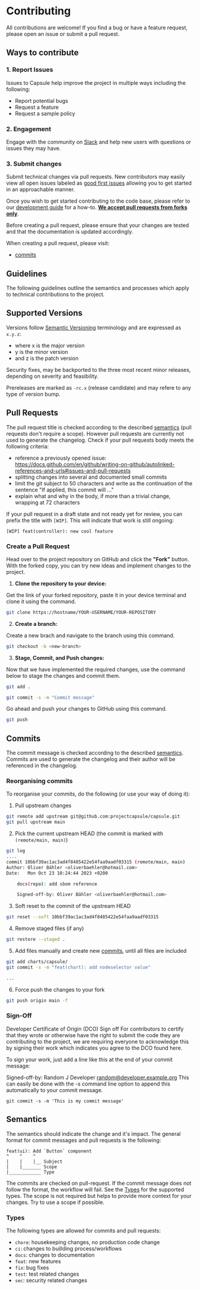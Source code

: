 # Contributing

All contributions are welcome! If you find a bug or have a feature request, please open an issue or submit a pull request.

## Ways to contribute

### 1. Report Issues

Issues to Capsule help improve the project in multiple ways including the following:

  * Report potential bugs
  * Request a feature
  * Request a sample policy

### 2. Engagement
Engage with the community on [Slack](https://kubernetes.slack.com/archives/C03GETTJQRL) and help new users with questions or issues they may have.

### 3. Submit changes
Submit technical changes via pull requests. New contributors may easily view all open issues labeled as [good first issues](https://github.com/projectcapsule/capsule/issues?q=is%3Aissue+is%3Aopen+label%3A%22good+first+issue%22) allowing you to get started in an approachable manner.

Once you wish to get started contributing to the code base, please refer to our [development guide](DEVELOPMENT.md) for a how-to. **[We accept pull requests from forks only](#create-a-pull-request)**.

Before creating a pull request, please ensure that your changes are tested and that the documentation is updated accordingly.

When creating a pull request, please visit:

  * [commits](#commits)

## Guidelines

The following guidelines outline the semantics and processes which apply to technical contributions to the project.

## Supported Versions
Versions follow [Semantic Versioning](https://semver.org/) terminology and are expressed as `x.y.z`:

- where x is the major version
- y is the minor version
- and z is the patch version

Security fixes, may be backported to the three most recent minor releases, depending on severity and feasibility.

Prereleases are marked as `-rc.x` (release candidate) and may refere to any type of version bump.

## Pull Requests

The pull request title is checked according to the described [semantics](#semantics) (pull requests don't require a scope). However pull requests are currently not used to generate the changelog. Check if your pull requests body meets the following criteria:

- reference a previously opened issue: https://docs.github.com/en/github/writing-on-github/autolinked-references-and-urls#issues-and-pull-requests 
- splitting changes into several and documented small commits
- limit the git subject to 50 characters and write as the continuation of the
  sentence "If applied, this commit will ..."
- explain what and why in the body, if more than a trivial change, wrapping at
  72 characters

If your pull request in a draft state and not ready yet for review, you can prefix the title with `[WIP]`. This will indicate that work is still ongoing:

    [WIP] feat(controller): new cool feature

### Create a Pull Request

Head over to the project repository on GitHub and click the **"Fork"** button. With the forked copy, you can try new ideas and implement changes to the project.

1. **Clone the repository to your device:**

Get the link of your forked repository, paste it in your device terminal and clone it using the command.

```sh
git clone https://hostname/YOUR-USERNAME/YOUR-REPOSITORY
```

2. **Create a branch:**

Create a new brach and navigate to the branch using this command.

```sh
git checkout -b <new-branch>
```

3. **Stage, Commit, and Push changes:**

Now that we have implemented the required changes, use the command below to stage the changes and commit them.

```sh
git add .
```

```sh
git commit -s -m "Commit message"
```

Go ahead and push your changes to GitHub using this command.

```sh
git push
```

## Commits

The commit message is checked according to the described [semantics](#semantics). Commits are used to generate the changelog and their author will be referenced in the changelog.

### Reorganising commits

To reorganise your commits, do the following (or use your way of doing it):


1. Pull upstream changes
   
```bash
git remote add upstream git@github.com:projectcapsule/capsule.git
git pull upstream main
```

2. Pick the current upstream HEAD (the commit is marked with `(remote/main, main)`)

```bash
git log
....
commit 10bbf39ac1ac3ad4f8485422e54faa9aadf03315 (remote/main, main)
Author: Oliver Bähler <oliverbaehler@hotmail.com>
Date:   Mon Oct 23 10:24:44 2023 +0200

    docs(repo): add sbom reference

    Signed-off-by: Oliver Bähler <oliverbaehler@hotmail.com>
```

3. Soft reset to the commit of the upstream HEAD

```bash
git reset --soft 10bbf39ac1ac3ad4f8485422e54faa9aadf03315
```

4. Remove staged files (if any)

```bash
git restore --staged .
```

5. Add files manually and create new [commits](#commits), until all files are included

```bash
git add charts/capsule/
git commit -s -m "feat(chart): add nodeselector value"

...
```

6. Force push the changes to your fork

```bash
git push origin main -f
```

### Sign-Off

Developer Certificate of Origin (DCO) Sign off
For contributors to certify that they wrote or otherwise have the right to submit the code they are contributing to the project, we are requiring everyone to acknowledge this by signing their work which indicates you agree to the DCO found here.

To sign your work, just add a line like this at the end of your commit message:

Signed-off-by: Random J Developer <random@developer.example.org>
This can easily be done with the -s command line option to append this automatically to your commit message.

    git commit -s -m 'This is my commit message'

## Semantics

The semantics should indicate the change and it's impact. The general format for commit messages and pull requests is the following:

    feat(ui): Add `Button` component
    ^    ^    ^
    |    |    |__ Subject
    |    |_______ Scope
    |____________ Type

 The commits are checked on pull-request. If the commit message does not follow the format, the workflow will fail. See the [Types](#types) for the supported types. The scope is not required but helps to provide more context for your changes. Try to use a scope if possible.

### Types

The following types are allowed for commits and pull requests:

  * `chore`: housekeeping changes, no production code change
  * `ci`: changes to buillding process/workflows
  * `docs`: changes to documentation
  * `feat`: new features
  * `fix`: bug fixes
  * `test`: test related changes
  * `sec`: security related changes

